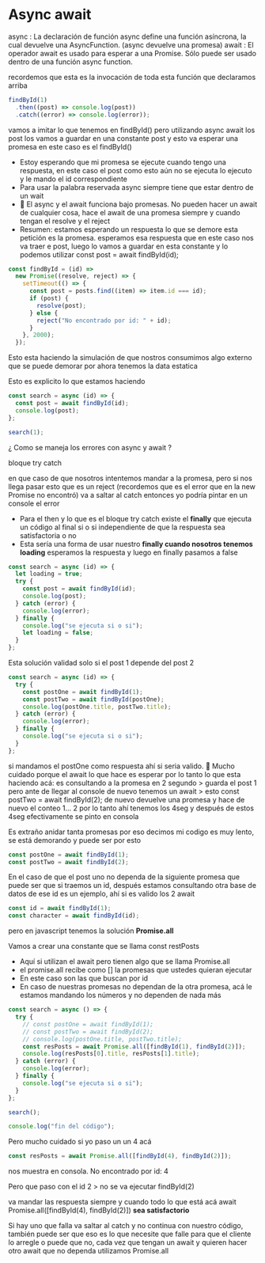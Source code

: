 # Async await

async : La declaración de función async define una función asíncrona, la cual devuelve una AsyncFunction. (async devuelve una promesa)
await : El operador await es usado para esperar a una Promise. Sólo puede ser usado dentro de una función async function.

recordemos que esta es la invocación de toda esta función que declaramos arriba

```js
findById(1)
  .then((post) => console.log(post))
  .catch((error) => console.log(error));
```

vamos a imitar lo que tenemos en findById() pero utilizando async await
los post los vamos a guardar en una constante post y esto va esperar una promesa en este caso es el findById()

- Estoy esperando que mi promesa se ejecute cuando tengo una respuesta, en este caso el post
  como esto aún no se ejecuta lo ejecuto y le mando el id correspondiente
- Para usar la palabra reservada async siempre tiene que estar dentro de un wait
- 👀 El async y el await funciona bajo promesas. No pueden hacer un await de cualquier cosa, hace el await de una promesa
  siempre y cuando tengan el resolve y el reject
- Resumen: estamos esperando un respuesta lo que se demore esta petición es la promesa.
  esperamos esa respuesta que en este caso nos va traer e post, luego lo vamos a guardar en esta constante y lo podemos
  utilizar const post = await findById(id);

```js
const findById = (id) =>
  new Promise((resolve, reject) => {
    setTimeout(() => {
      const post = posts.find((item) => item.id === id);
      if (post) {
        resolve(post);
      } else {
        reject("No encontrado por id: " + id);
      }
    }, 2000);
  });
```

Esto esta haciendo la simulación de que nostros consumimos algo externo que se puede demorar por ahora tenemos la data estatica

Esto es explicito lo que estamos haciendo

```js
const search = async (id) => {
  const post = await findById(id);
  console.log(post);
};

search(1);
```

¿ Como se maneja los errores con async y await ?

bloque try catch

en que caso de que nosotros intentemos mandar a la promesa, pero si nos llega pasar
esto que es un reject (recordemos que es el error que en la new Promise no encontró)
va a saltar al catch entonces yo podría pintar en un console el error

- Para el then y lo que es el bloque try catch existe el **finally** que ejecuta un código al final
  si o si independiente de que la respuesta sea satisfactoria o no
- Esta sería una forma de usar nuestro **finally cuando nosotros tenemos loading** esperamos la respuesta y
  luego en finally pasamos a false

```js
const search = async (id) => {
  let loading = true;
  try {
    const post = await findById(id);
    console.log(post);
  } catch (error) {
    console.log(error);
  } finally {
    console.log("se ejecuta si o si");
    let loading = false;
  }
};
```

Esta solución validad solo si el post 1 depende del post 2

```js
const search = async (id) => {
  try {
    const postOne = await findById(1);
    const postTwo = await findById(postOne);
    console.log(postOne.title, postTwo.title);
  } catch (error) {
    console.log(error);
  } finally {
    console.log("se ejecuta si o si");
  }
};
```

si mandamos el postOne como respuesta ahí si seria valido.
👀 Mucho cuidado porque el await lo que hace es esperar por lo tanto lo que esta haciendo acá:
es consultando a la promesa en 2 segundo > guarda el post 1
pero ante de llegar al console de nuevo tenemos un await > esto const postTwo = await findById(2); de nuevo
devuelve una promesa y hace de nuevo el conteo 1... 2 por lo tanto ahí tenemos los 4seg y después de estos
4seg efectivamente se pinto en consola

Es extraño anidar tanta promesas por eso decimos mi codigo es muy lento, se está demorando y puede ser por esto

```js
const postOne = await findById(1);
const postTwo = await findById(2);
```

En el caso de que el post uno no dependa de la siguiente promesa que puede ser que si traemos un id,
después estamos consultando otra base de datos de ese id es un ejemplo, ahí si es valido los 2 await

```js
const id = await findById(1);
const character = await findById(id);
```

pero en javascript tenemos la solución **Promise.all**

Vamos a crear una constante que se llama const restPosts

- Aquí si utilizan el await pero tienen algo que se llama Promise.all
- el promise.all recibe como [] la promesas que ustedes quieran ejecutar
- En este caso son las que buscan por id
- En caso de nuestras promesas no dependan de la otra promesa, acá le estamos mandando los números
  y no dependen de nada más

```js
const search = async () => {
  try {
    // const postOne = await findById(1);
    // const postTwo = await findById(2);
    // console.log(postOne.title, postTwo.title);
    const resPosts = await Promise.all([findById(1), findById(2)]);
    console.log(resPosts[0].title, resPosts[1].title);
  } catch (error) {
    console.log(error);
  } finally {
    console.log("se ejecuta si o si");
  }
};

search();

console.log("fin del código");
```

Pero mucho cuidado si yo paso un un 4 acá

```js
const resPosts = await Promise.all([findById(4), findById(2)]);
```

nos muestra en consola.
No encontrado por id: 4

Pero que paso con el id 2 > no se va ejecutar findById(2)

va mandar las respuesta siempre y cuando todo lo que está acá
await Promise.all([findById(4), findById(2)])
**sea satisfactorio**

Si hay uno que falla va saltar al catch y no continua con nuestro código, también puede ser que eso es lo que
necesite que falle para que el cliente lo arregle o puede que no, cada vez que tengan un await y quieren hacer
otro await que no dependa utilizamos Promise.all
